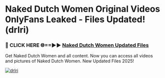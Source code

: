 # Naked Dutch Women Original Videos 0nlyFans Leaked - Files Updated! (drlri)

<h3>🔴 CLICK HERE 🌐==►► <a href="https://tinyurl.com/yckcrads" rel="nofollow">Naked Dutch Women Updated Files</a></h3>

Get Naked Dutch Women and all content. Now you can access all videos and pictures of Naked Dutch Women. New Updated Files 2025!

[![drlri](https://i.imgur.com/hpKpOFt.gif)](https://tinyurl.com/yckcrads)
